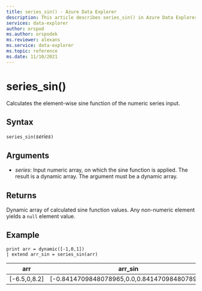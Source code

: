 ```yaml
---
title: series_sin() - Azure Data Explorer
description: This article describes series_sin() in Azure Data Explorer.
services: data-explorer
author: orspod
ms.author: orspodek
ms.reviewer: alexans
ms.service: data-explorer
ms.topic: reference
ms.date: 11/10/2021
---
```

# series_sin()

Calculates the element-wise sine function of the numeric series input.

## Syntax

`series_sin(`*series*`)`

## Arguments

* *series*: Input numeric array, on which the sine function is applied. The result is a dynamic array. The argument must be a dynamic array. 

## Returns

Dynamic array of calculated sine function values. Any non-numeric element yields a `null` element value.

## Example

<!-- csl: https://help.kusto.windows.net/Samples -->
```kusto
print arr = dynamic([-1,0,1])
| extend arr_sin = series_sin(arr)
```

|arr|arr_sin|
|---|---|
|[-6.5,0,8.2]|[-0.8414709848078965,0.0,0.8414709848078965]|

